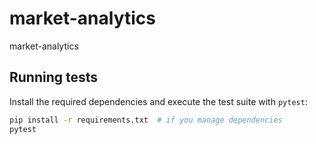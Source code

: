 # market-analytics
market-analytics

## Running tests

Install the required dependencies and execute the test suite with `pytest`:

```bash
pip install -r requirements.txt  # if you manage dependencies
pytest
```
